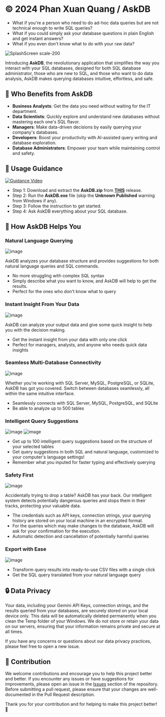 # © 2024 Phan Xuan Quang / AskDB

- What if you're a person who need to do ad-hoc data queries but are not technical enough to write SQL queries? 
- What if you could simply ask your database questions in plain English and get instant answers?
- What if you even don't know what to do with your raw data?
  
![SplashScreen scale-200](https://i.imgur.com/kO68bFg.png)

Introducing **AskDB**, the revolutionary application that simplifies the way you interact with your SQL databases, designed for both SQL database administrator, those who are new to SQL, and those who want to do data analysis, AskDB makes querying databases intuitive, effortless, and safe.

## 💼 Who Benefits from AskDB

- **Business Analysts**: Get the data you need without waiting for the IT department.
- **Data Scientists**: Quickly explore and understand new databases without mastering each one's SQL flavor.
- **Managers**: Make data-driven decisions by easily querying your company's databases.
- **Developers**: Boost your productivity with AI-assisted query writing and database exploration.
- **Database Administrators**: Empower your team while maintaining control and safety.
  
## :blue_book: Usage Guidance

[![Guidance Video](https://i.imgur.com/DEnWBTg.jpeg)](https://www.youtube.com/embed/AGwTxgod9jQ)

- Step 1: Download and extract the **AskDB.zip** from [**THIS**](https://github.com/phanxuanquang/AskDB/releases/latest) release.
- Step 2: Run the **AskDB.exe** file (skip the **Unknown Published** warning from Windows if any).
- Step 3: Follow the instruction to get started.
- Step 4: Ask AskDB everything about your SQL database.

## 🌟 How AskDB Helps You

### Natural Language Querying

![image](https://i.imgur.com/vkrxeTK.png)

AskDB analyzes your database structure and provides suggestions for both natural language queries and SQL commands.
   - No more struggling with complex SQL syntax
   - Simply describe what you want to know, and AskDB will help to get the results.
   - Perfect for the ones who don't know what to query

### Instant Insight From Your Data

![image](https://i.imgur.com/Ov1iIBE.png)

AskDB can analyze your output data and give some quick insight to help you with the decision making.
   - Get the instant insight from your data with only one click
   - Perfect for managers, analysts, and anyone who needs quick data insights

### Seamless Multi-Database Connectivity

![image](https://i.imgur.com/TRAEH89.png)

Whether you're working with SQL Server, MySQL, PostgreSQL, or SQLite, AskDB has got you covered. Switch between databases seamlessly, all within the same intuitive interface.
   - Seamlessly connects with SQL Server, MySQL, PostgreSQL, and SQLite
   - Be able to analyze up to 500 tables

### Intelligent Query Suggestions

![image](https://i.imgur.com/g1WQpOH.png)
![image](https://i.imgur.com/1A5C7cb.png)

   - Get up to 100 intelligent query suggestions based on the structure of your selected tables
   - Get query suggestions in both SQL and natural language, customized to your computer's language settings!
   - Remember what you inputed for faster typing and effectively querying

### Safety First
   
![image](https://i.imgur.com/t0GbrOh.png)

Accidentally trying to drop a table? AskDB has your back. Our intelligent system detects potentially dangerous queries and stops them in their tracks, protecting your valuable data.
   - The credentials such as API keys, connection strings, your querying history are stored on your local machine in an encrypted format.
   - For the queries which may make changes to the database, AskDB will ask for your confirmation for the execution.
   - Automatic detection and cancellation of potentially harmful queries

### Export with Ease
    
![image](https://i.imgur.com/i00tILq.png)

   - Transform query results into ready-to-use CSV files with a single click
   - Get the SQL query translated from your natural language query

## :lock: Data Privacy
Your data, including your Gemini API Keys, connection strings, and the results queried from your databases, are securely stored on your local device only. This data will be automatically deleted permanently when you clean the Temp folder of your Windows. We do not store or retain your data on our servers, ensuring that your information remains private and secure at all times.

If you have any concerns or questions about our data privacy practices, please feel free to open a new issue.

## :open_hands: Contribution
We welcome contributions and encourage you to help this project better and better. If you encounter any issues or have suggestions for improvements, please open an issue in the [Issues](https://github.com/phanxuanquang/AskDB/issues) section of the repository.
Before submitting a pull request, please ensure that your changes are well-documented in the Pull Request description.

Thank you for your contribution and for helping to make this project better! :tada:
